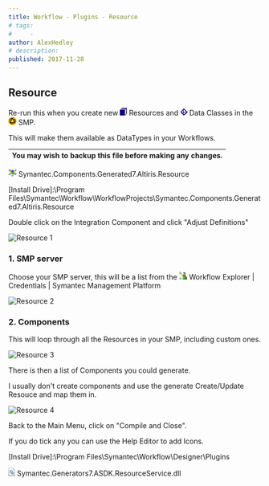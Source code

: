 ```yaml
---
title: Workflow - Plugins - Resource
# tags:
#     - 
author: AlexHedley
# description: 
published: 2017-11-28
---
```


## Resource

Re-run this when you create new ![](images\Resource.png) Resources and ![Data Classes](images\DataClasses.png) Data Classes in the ![SMP](images\smp.png) SMP.
  
This will make them available as DataTypes in your Workflows.

| You may wish to backup this file before making any changes. |
| --- |

![Int](images\Int.png) Symantec.Components.Generated7.Altiris.Resource
  
[Install Drive]:\Program Files\Symantec\Workflow\WorkflowProjects\Symantec.Components.Generated7.Altiris.Resource

Double click on the Integration Component and click "Adjust Definitions"
  
![Resource 1](images\Resource_1.png)

### 1. SMP server
  
Choose your SMP server, this will be a list from the ![Workflow](images\Workflow.png) Workflow Explorer | Credentials | Symantec Management Platform
  
![Resource 2](images\Resource_2.png)
  
### 2. Components
  
This will loop through all the Resources in your SMP, including custom ones.
  
![Resource 3](images\Resource_3.png)
  
There is then a list of Components you could generate.
  
I usually don't create components and use the generate Create/Update Resouce and map them in.
  
![Resource 4](images\Resource_4.png)
  
Back to the Main Menu, click on "Compile and Close".
  
If you do tick any you can use the Help Editor to add Icons.

[Install Drive]:\Program Files\Symantec\Workflow\Designer\Plugins
  
![DLL](images\dll.png) Symantec.Generators7.ASDK.ResourceService.dll

